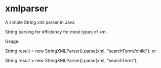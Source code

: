# xmlparser
A simple String xml parser in Java


String parsing for efficiency for most types of xml.

Usage:

String result = new StringXMLParser().parse(xml,
				"searchTerm//child"); or
        
String result = new StringXMLParser().parse(xml,
				"searchTerm");
